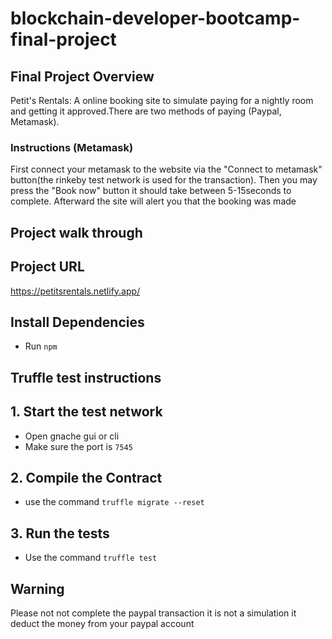 # blockchain-developer-bootcamp-final-project

## Final Project Overview

Petit's Rentals: A online booking site to simulate paying for a nightly room and getting it approved.There are two methods of paying (Paypal, Metamask).

### Instructions (Metamask)

First connect your metamask to the website via the "Connect to metamask" button(the rinkeby test network is used for the transaction). Then you may press the "Book now" button it should take between 5-15seconds to complete. Afterward the site will alert you that the booking was made

## Project walk through


## Project URL

https://petitsrentals.netlify.app/

##  Install Dependencies
- Run ```npm```

## Truffle test instructions
## 1. Start the test network
- Open gnache gui or cli
- Make sure the port is ```7545```

## 2. Compile the Contract
- use the command ```truffle migrate --reset```
## 3. Run the tests
- Use the command ```truffle test```

## Warning
Please not not complete the paypal transaction it is not a simulation it deduct the money from your paypal account

